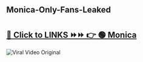 
 ## Monica-Only-Fans-Leaked

# <h2><a href="https://clipsfans.com/Monica&ref=git">🔗 Click to LINKS ⏩⏩ 👉 🟢 Monica </a></h2>

<a href="https://clipsfans.com/Monica&ref=git" rel="nofollow" data-target="animated-image.originalLink"><img src="https://i.ibb.co.com/xMMVF88/686577567.gif" alt="Viral Video Original" style="max-width: 100%; display: inline-block;" data-target="animated-image.originalImage"></a>
